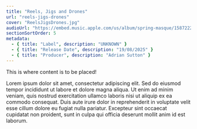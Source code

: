 ```yaml
---
title: "Reels, Jigs and Drones"
url: "reels-jigs-drones"
cover: "ReelsJigsDrones.jpg"
audioUrl: "https://embed.music.apple.com/us/album/spring-masque/1587222895?i=1587224225"
sectionSortOrder: 5
metadata:
  - { title: "Label", description: "UNKNOWN" }
  - { title: "Release Date", description: "19/08/2025" }
  - { title: "Producer", description: "Adrian Sutton" }
---
```


This is where content is to be placed!

Lorem ipsum dolor sit amet, consectetur adipiscing elit. Sed do eiusmod tempor incididunt ut labore et dolore magna aliqua. Ut enim ad minim veniam, quis nostrud exercitation ullamco laboris nisi ut aliquip ex ea commodo consequat. Duis aute irure dolor in reprehenderit in voluptate velit esse cillum dolore eu fugiat nulla pariatur. Excepteur sint occaecat cupidatat non proident, sunt in culpa qui officia deserunt mollit anim id est laborum.

